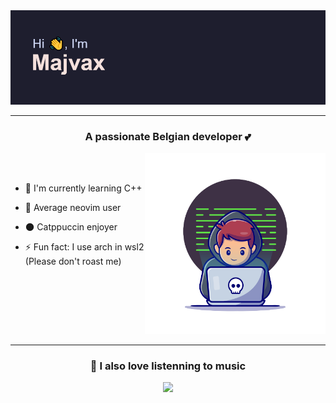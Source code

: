 <div align="center">
    <img src="./image/header.png"/>
</div>

<hr>


<h3 align="center">A passionate Belgian developer 💕</h3>


<div style="display: flex;">


<div>

<br/>
<br/>

- 🔭 I'm currently learning C++
  

- 🌱 Average neovim user 
  

- 🌑 Catppuccin enjoyer
  

- ⚡ Fun fact: I use arch in wsl2 (Please don't roast me)

</div>
<div>
<img src="./image/banner.png">
</div>
</div>

<hr>


<h3 align="center">🎺 I also love listenning to music</h3>


<div align="center" style="display: flex; align-item: center; justify-content: center;">
    <a href="https://open.spotify.com/user/xavdejam?si=a22f3278dee34437">
        <img src="https://spotify-github-profile.vercel.app/api/view?uid=xavdejam&cover_image=true&theme=compact&show_offline=false&background_color=121212&interchange=true">
    </a>
</div> 